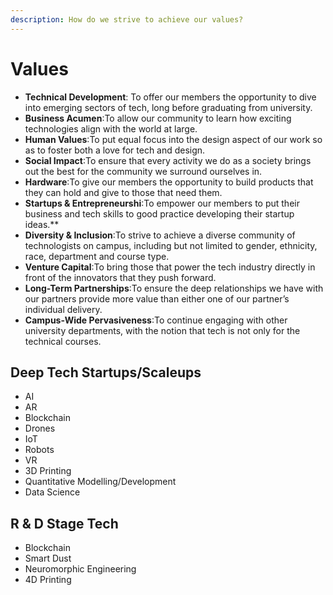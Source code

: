```yaml
---
description: How do we strive to achieve our values?
---
```


# Values

* **Technical Development**: To offer our members the opportunity to dive into emerging sectors of tech, long before graduating from university.
* **Business Acumen**:To allow our community to learn how exciting technologies align with the world at large.
* **Human Values**:To put equal focus into the design aspect of our work so as to foster both a love for tech and design.
* **Social Impact**:To ensure that every activity we do as a society brings out the best for the community we surround ourselves in.
* **Hardware**:To give our members the opportunity to build products that they can hold and give to those that need them.
* **Startups & Entrepreneurshi**:To empower our members to put their business and tech skills to good practice developing their startup ideas.\*\*
* **Diversity & Inclusion**:To strive to achieve a diverse community of technologists on campus, including but not limited to gender, ethnicity, race, department and course type.
* **Venture Capital**:To bring those that power the tech industry directly in front of the innovators that they push forward.
* **Long-Term Partnerships**:To ensure the deep relationships we have with our partners provide more value than either one of our partner’s individual delivery.
* **Campus-Wide Pervasiveness**:To continue engaging with other university departments, with the notion that tech is not only for the technical courses.

## Deep Tech Startups/Scaleups

* AI
* AR
* Blockchain
* Drones
* IoT
* Robots
* VR
* 3D Printing
* Quantitative Modelling/Development
* Data Science

## R & D Stage Tech

* Blockchain
* Smart Dust
* Neuromorphic Engineering
* 4D Printing

